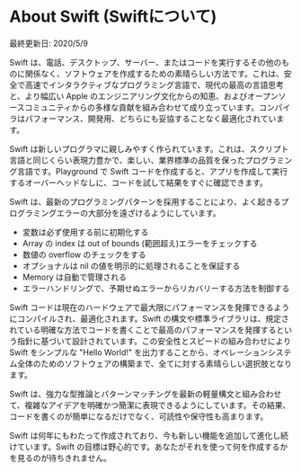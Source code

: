 # About Swift \(Swiftについて\)

最終更新日: 2020/5/9

Swift は、電話、デスクトップ、サーバー、またはコードを実行するその他のものに関係なく、ソフトウェアを作成するための素晴らしい方法です。これは、安全で高速でインタラクティブなプログラミング言語で、現代の最高の言語思考と、より幅広い Apple のエンジニアリング文化からの知恵、およびオープンソースコミュニティからの多様な貢献を組み合わせて成り立っています。コンパイラはパフォーマンス、開発用、どちらにも妥協することなく最適化されています。

Swift は新しいプログラマに親しみやすく作られています。これは、スクリプト言語と同じくらい表現力豊かで、楽しい、業界標準の品質を保ったプログラミング言語です。Playground で Swift コードを作成すると、アプリを作成して実行するオーバーヘッドなしに、コードを試して結果をすぐに確認できます。

Swift は、最新のプログラミングパターンを採用することにより、よく起きるプログラミングエラーの大部分を遠ざけるようにしています。

* 変数は必ず使用する前に初期化する
* Array の index は out of bounds \(範囲超え\)エラーをチェックする
* 数値の overflow のチェックをする
* オプショナルは nil の値を明示的に処理されることを保証する
* Memory は自動で管理される
* エラーハンドリングで、予期せぬエラーからリカバリーする方法を制御する

Swift コードは現在のハードウェアで最大限にパフォーマンスを発揮できるようにコンパイルされ、最適化されます。Swift の構文や標準ライブラリは、規定されている明確な方法でコードを書くことで最高のパフォーマンスを発揮するという指針に基づいて設計されています。この安全性とスピードの組み合わせにより Swift をシンプルな "Hello World!" を出力することから、オペレーションシステム全体のためのソフトウェアの構築まで、全てに対する素晴らしい選択肢となります。

Swift は、強力な型推論とパターンマッチングを最新の軽量構文と組み合わせて、複雑なアイデアを明確かつ簡潔に表現できるようにしています。その結果、コードを書くのが簡単になるだけでなく、可読性や保守性も高まります。

Swift は何年にもわたって作成されており、今も新しい機能を追加して進化し続けています。Swift の目標は野心的です。あなたがそれを使って何を作成するかを見るのが待ちきれません。

